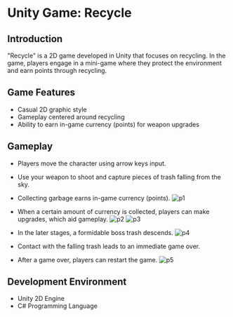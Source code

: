 # Unity Game: Recycle

## Introduction

"Recycle" is a 2D game developed in Unity that focuses on recycling. In the game, players engage in a mini-game where they protect the environment and earn points through recycling.

## Game Features

- Casual 2D graphic style
- Gameplay centered around recycling
- Ability to earn in-game currency (points) for weapon upgrades

## Gameplay

- Players move the character using arrow keys input.
- Use your weapon to shoot and capture pieces of trash falling from the sky.
- Collecting garbage earns in-game currency (points).
  ![p1](https://github.com/zxcvbas12/Unity_Game_Recycle/assets/123799257/907ebc40-25ef-40d7-86fb-6fcc53251113)

- When a certain amount of currency is collected, players can make upgrades, which aid gameplay.
  ![p2](https://github.com/zxcvbas12/Unity_Game_Recycle/assets/123799257/1f58e624-0e92-4473-99fb-f56710037714)
  ![p3](https://github.com/zxcvbas12/Unity_Game_Recycle/assets/123799257/923ed118-5f46-4874-8946-849a3ce8d4dc)
- In the later stages, a formidable boss trash descends.
  ![p4](https://github.com/zxcvbas12/Unity_Game_Recycle/assets/123799257/5dbd07af-a118-49b6-a1b4-417767798f27)
- Contact with the falling trash leads to an immediate game over.
- After a game over, players can restart the game.
  ![p5](https://github.com/zxcvbas12/Unity_Game_Recycle/assets/123799257/eb50203c-378b-43ec-9d07-83d58331f4ef)

## Development Environment

- Unity 2D Engine
- C# Programming Language
